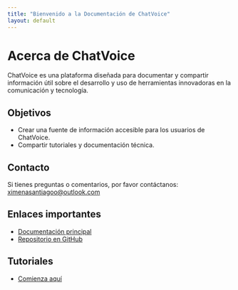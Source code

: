 ```yaml
---
title: "Bienvenido a la Documentación de ChatVoice"
layout: default
---
```


# Acerca de ChatVoice
ChatVoice es una plataforma diseñada para documentar y compartir información útil sobre el desarrollo y uso de herramientas innovadoras en la comunicación y tecnología.

## Objetivos
- Crear una fuente de información accesible para los usuarios de ChatVoice.
- Compartir tutoriales y documentación técnica.

## Contacto
Si tienes preguntas o comentarios, por favor contáctanos:
[ximenasantiagoo@outlook.com](mailto:ximenasantiagoo@outlook.com)

## Enlaces importantes
- [Documentación principal](https://ximenaasantiagoo.github.io/chatvoice-documentation/)
- [Repositorio en GitHub](https://github.com/ximenaasantiagoo/chatvoice-documentation)

## Tutoriales
- [Comienza aquí](/tutoriales)
